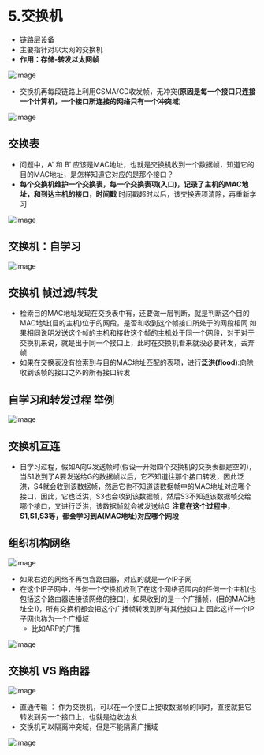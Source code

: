 # 5.交换机  

* 链路层设备  
* 主要指针对以太网的交换机  
* **作用：存储-转发以太网帧**  

![image](https://user-images.githubusercontent.com/58176267/179131161-a75fbe76-7f4d-464d-a490-4f115df7712c.png)  


* 交换机再每段链路上利用CSMA/CD收发帧，无冲突(**原因是每一个接口只连接一个计算机，一个接口所连接的网络只有一个冲突域**)  

![image](https://user-images.githubusercontent.com/58176267/179131403-63ba843f-398a-457e-8bc7-29e172368102.png)  


## 交换表  

* 问题中，A' 和 B’ 应该是MAC地址，也就是交换机收到一个数据帧，知道它的目的MAC地址，是怎样知道它对应的是那个接口？  
* **每个交换机维护一个交换表，每一个交换表项(入口)，记录了主机的MAC地址，和到达主机的接口，时间戳** 时间戳超时以后，该交换表项清除，再重新学习    

![image](https://user-images.githubusercontent.com/58176267/179132021-de792b60-cfa4-4fcf-ae76-10a0b62e0e64.png)  


## 交换机：自学习  

![image](https://user-images.githubusercontent.com/58176267/179132462-11d00b08-b822-4f51-9fdf-0ffadcc2b540.png)  


## 交换机 帧过滤/转发  

* 检索目的MAC地址发现在交换表中有，还要做一层判断，就是判断这个目的MAC地址(目的主机)位于的网段，是否和收到这个帧接口所处于的网段相同  如果相同说明发送这个帧的主机和接收这个帧的主机处于同一个网段，对于对于交换机来说，就是出于同一个接口上，此时在交换机看来就没必要转发，丢弃帧    
* 如果在交换表没有检索到与目的MAC地址匹配的表项，进行**泛洪(flood)**:向除收到该帧的接口之外的所有接口转发  


## 自学习和转发过程 举例  

![image](https://user-images.githubusercontent.com/58176267/179133975-bef181b8-e5a2-4454-a5f2-3e1110bfbf0a.png)  


## 交换机互连  

* 自学习过程，假如A向G发送帧时(假设一开始四个交换机的交换表都是空的)，当S1收到了A要发送给G的数据帧以后，它不知道往那个接口转发，因此泛洪，S4就会收到该数据帧，然后它也不知道该数据帧中的MAC地址对应哪个接口，因此，它也泛洪，S3也会收到该数据帧，然后S3不知道该数据帧交给哪个接口，又进行泛洪，该数据帧就会被发送给G   **注意在这个过程中，S1,S1,S3等，都会学习到A(MAC地址)对应哪个网段**  


## 组织机构网络  

![image](https://user-images.githubusercontent.com/58176267/179137077-702871aa-d770-40d1-904e-4eeb6036b3e9.png)

* 如果右边的网络不再包含路由器，对应的就是一个IP子网  
* 在这个IP子网中，任何一个交换机收到了在这个网络范围内的任何一个主机(也包括这个路由器连接该网络的接口)，如果收到的是一个广播帧，(目的MAC地址全1)，所有交换机都会把这个广播帧转发到所有其他接口上  因此这样一个IP子网也称为一个广播域  
    * 比如ARP的广播

![image](https://user-images.githubusercontent.com/58176267/179137820-2717e350-97cc-466a-ab68-0f58eb97be64.png)



## 交换机 VS 路由器  


![image](https://user-images.githubusercontent.com/58176267/179139749-299c17a9-06cd-4c9a-968e-300c54323fac.png)  


* 直通传输 ： 作为交换机，可以在一个接口上接收数据帧的同时，直接就把它转发到另一个接口上，也就是边收边发  
* 交换机可以隔离冲突域，但是不能隔离广播域  

![image](https://user-images.githubusercontent.com/58176267/179141042-94977327-2035-40f1-9713-9d7b40fc70a0.png)






















